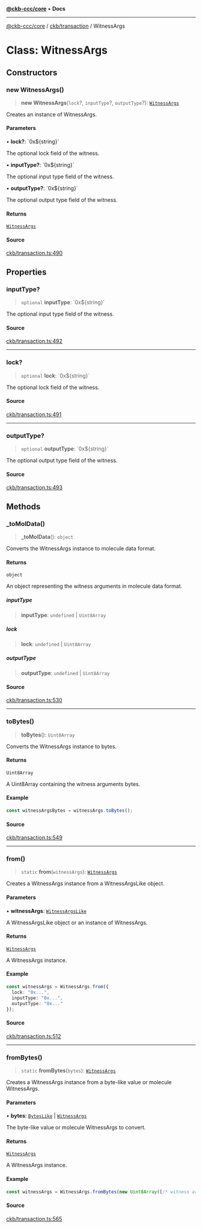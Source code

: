 [**@ckb-ccc/core**](README.md) • **Docs**

***

[@ckb-ccc/core](README.md) / [ckb/transaction](ckb.transaction.md) / WitnessArgs

# Class: WitnessArgs

## Constructors

### new WitnessArgs()

> **new WitnessArgs**(`lock`?, `inputType`?, `outputType`?): [`WitnessArgs`](ckb.transaction.Class.WitnessArgs.md)

Creates an instance of WitnessArgs.

#### Parameters

• **lock?**: \`0x$\{string\}\`

The optional lock field of the witness.

• **inputType?**: \`0x$\{string\}\`

The optional input type field of the witness.

• **outputType?**: \`0x$\{string\}\`

The optional output type field of the witness.

#### Returns

[`WitnessArgs`](ckb.transaction.Class.WitnessArgs.md)

#### Source

[ckb/transaction.ts:490](https://github.com/SpectreMercury/ccc/blob/1b34760fdeb60ebebc0a7e641c12ef11dff1e7d0/packages/core/src/ckb/transaction.ts#L490)

## Properties

### inputType?

> `optional` **inputType**: \`0x$\{string\}\`

The optional input type field of the witness.

#### Source

[ckb/transaction.ts:492](https://github.com/SpectreMercury/ccc/blob/1b34760fdeb60ebebc0a7e641c12ef11dff1e7d0/packages/core/src/ckb/transaction.ts#L492)

***

### lock?

> `optional` **lock**: \`0x$\{string\}\`

The optional lock field of the witness.

#### Source

[ckb/transaction.ts:491](https://github.com/SpectreMercury/ccc/blob/1b34760fdeb60ebebc0a7e641c12ef11dff1e7d0/packages/core/src/ckb/transaction.ts#L491)

***

### outputType?

> `optional` **outputType**: \`0x$\{string\}\`

The optional output type field of the witness.

#### Source

[ckb/transaction.ts:493](https://github.com/SpectreMercury/ccc/blob/1b34760fdeb60ebebc0a7e641c12ef11dff1e7d0/packages/core/src/ckb/transaction.ts#L493)

## Methods

### \_toMolData()

> **\_toMolData**(): `object`

Converts the WitnessArgs instance to molecule data format.

#### Returns

`object`

An object representing the witness arguments in molecule data format.

##### inputType

> **inputType**: `undefined` \| `Uint8Array`

##### lock

> **lock**: `undefined` \| `Uint8Array`

##### outputType

> **outputType**: `undefined` \| `Uint8Array`

#### Source

[ckb/transaction.ts:530](https://github.com/SpectreMercury/ccc/blob/1b34760fdeb60ebebc0a7e641c12ef11dff1e7d0/packages/core/src/ckb/transaction.ts#L530)

***

### toBytes()

> **toBytes**(): `Uint8Array`

Converts the WitnessArgs instance to bytes.

#### Returns

`Uint8Array`

A Uint8Array containing the witness arguments bytes.

#### Example

```typescript
const witnessArgsBytes = witnessArgs.toBytes();
```

#### Source

[ckb/transaction.ts:549](https://github.com/SpectreMercury/ccc/blob/1b34760fdeb60ebebc0a7e641c12ef11dff1e7d0/packages/core/src/ckb/transaction.ts#L549)

***

### from()

> `static` **from**(`witnessArgs`): [`WitnessArgs`](ckb.transaction.Class.WitnessArgs.md)

Creates a WitnessArgs instance from a WitnessArgsLike object.

#### Parameters

• **witnessArgs**: [`WitnessArgsLike`](ckb.transaction.Type.WitnessArgsLike.md)

A WitnessArgsLike object or an instance of WitnessArgs.

#### Returns

[`WitnessArgs`](ckb.transaction.Class.WitnessArgs.md)

A WitnessArgs instance.

#### Example

```typescript
const witnessArgs = WitnessArgs.from({
  lock: "0x...",
  inputType: "0x...",
  outputType: "0x..."
});
```

#### Source

[ckb/transaction.ts:512](https://github.com/SpectreMercury/ccc/blob/1b34760fdeb60ebebc0a7e641c12ef11dff1e7d0/packages/core/src/ckb/transaction.ts#L512)

***

### fromBytes()

> `static` **fromBytes**(`bytes`): [`WitnessArgs`](ckb.transaction.Class.WitnessArgs.md)

Creates a WitnessArgs instance from a byte-like value or molecule WitnessArgs.

#### Parameters

• **bytes**: [`BytesLike`](bytes.Type.BytesLike.md) \| [`WitnessArgs`](ckb.molecule.advanced.generated.Class.WitnessArgs.md)

The byte-like value or molecule WitnessArgs to convert.

#### Returns

[`WitnessArgs`](ckb.transaction.Class.WitnessArgs.md)

A WitnessArgs instance.

#### Example

```typescript
const witnessArgs = WitnessArgs.fromBytes(new Uint8Array([/* witness args bytes */]));
```

#### Source

[ckb/transaction.ts:565](https://github.com/SpectreMercury/ccc/blob/1b34760fdeb60ebebc0a7e641c12ef11dff1e7d0/packages/core/src/ckb/transaction.ts#L565)
